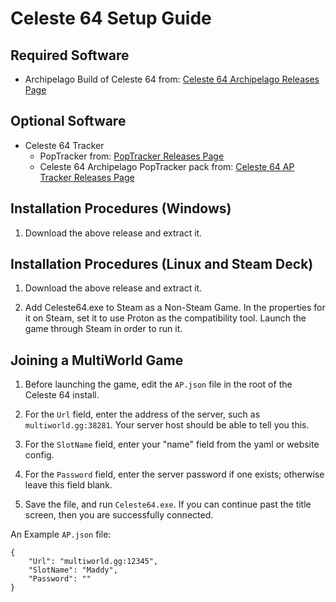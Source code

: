 # Celeste 64 Setup Guide

## Required Software
- Archipelago Build of Celeste 64 from: [Celeste 64 Archipelago Releases Page](https://github.com/PoryGoneDev/Celeste64/releases/)

## Optional Software
- Celeste 64 Tracker
	- PopTracker from: [PopTracker Releases Page](https://github.com/black-sliver/PopTracker/releases/)
	- Celeste 64 Archipelago PopTracker pack from: [Celeste 64 AP Tracker Releases Page](https://github.com/PoryGone/Celeste-64-AP-Tracker/releases/)

## Installation Procedures (Windows)

1. Download the above release and extract it.

## Installation Procedures (Linux and Steam Deck)

1. Download the above release and extract it.

2. Add Celeste64.exe to Steam as a Non-Steam Game. In the properties for it on Steam, set it to use Proton as the compatibility tool. Launch the game through Steam in order to run it.

## Joining a MultiWorld Game

1. Before launching the game, edit the `AP.json` file in the root of the Celeste 64 install.

2. For the `Url` field, enter the address of the server, such as `multiworld.gg:38281`. Your server host should be able to tell you this.

3. For the `SlotName` field, enter your "name" field from the yaml or website config.

4. For the `Password` field, enter the server password if one exists; otherwise leave this field blank.

5. Save the file, and run `Celeste64.exe`. If you can continue past the title screen, then you are successfully connected.

An Example `AP.json` file:

```
{
	"Url": "multiworld.gg:12345",
	"SlotName": "Maddy",
	"Password": ""
}
```
